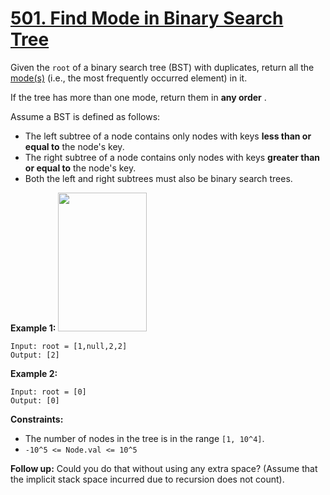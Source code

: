 # [501. Find Mode in Binary Search Tree](https://leetcode.com/problems/find-mode-in-binary-search-tree/description/)

Given the `root` of a binary search tree (BST) with duplicates, return all the <a href="https://en.wikipedia.org/wiki/Mode_(statistics)" target="_blank">mode(s)</a> (i.e., the most frequently occurred element) in it.

If the tree has more than one mode, return them in **any order** .

Assume a BST is defined as follows:

- The left subtree of a node contains only nodes with keys **less than or equal to**  the node's key.
- The right subtree of a node contains only nodes with keys **greater than or equal to**  the node's key.
- Both the left and right subtrees must also be binary search trees.

**Example 1:** 
<img alt="" src="https://assets.leetcode.com/uploads/2021/03/11/mode-tree.jpg" style="width: 142px; height: 222px;">

```
Input: root = [1,null,2,2]
Output: [2]
```

**Example 2:** 

```
Input: root = [0]
Output: [0]
```

**Constraints:** 

- The number of nodes in the tree is in the range `[1, 10^4]`.
- `-10^5 <= Node.val <= 10^5`

**Follow up:**  Could you do that without using any extra space? (Assume that the implicit stack space incurred due to recursion does not count).
